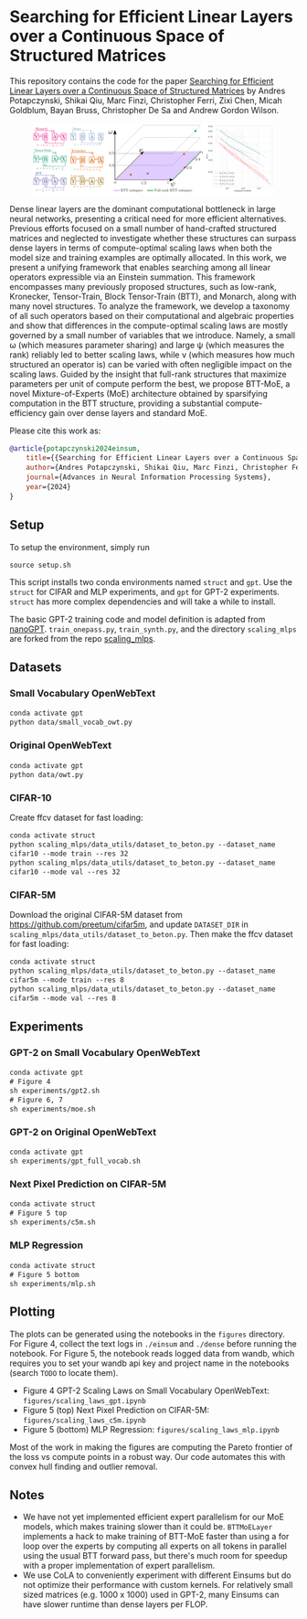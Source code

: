 # Searching for Efficient Linear Layers over a Continuous Space of Structured Matrices
This repository contains the code for the paper [Searching for Efficient Linear Layers over a Continuous Space of Structured Matrices](https://arxiv.org/abs/2406.06248)
by Andres Potapczynski, Shikai Qiu, Marc Finzi, Christopher Ferri, Zixi Chen, Micah Goldblum, Bayan Bruss, Christopher
De Sa and Andrew Gordon Wilson.

<!---
<table>
  <tr>
    <td><img src="./assets/3d.png" alt="Image 1" width="400"/></td>
    <td><img src="./assets/vecs_gpt2_smallvocab.png" alt="Image 2" width="300"/></td>
  </tr>
</table>
-->

<figure>
  <img src="./assets/3d_v3.png" alt="Fig">
</figure>

Dense linear layers are the dominant computational bottleneck in large neural networks, presenting a critical need for more efficient alternatives.
Previous efforts focused on a small number of hand-crafted structured matrices and neglected to investigate whether these structures can surpass dense layers in terms of compute-optimal scaling laws when both the model size and training examples are optimally allocated.
In this work, we present a unifying framework that enables searching among all linear operators expressible via an Einstein summation.
This framework encompasses many previously proposed structures, such as low-rank, Kronecker, Tensor-Train, Block Tensor-Train (BTT), and Monarch, along with many novel structures.
To analyze the framework, we develop a taxonomy of all such operators based on their computational and algebraic properties and show that differences in the compute-optimal scaling laws are mostly governed by a small number of variables that we introduce.
Namely, a small ω (which measures parameter sharing) and large ψ (which measures the rank) reliably led to better scaling laws, while
ν (which measures how much structured an operator is) can be varied with often negligible impact on the scaling laws.
Guided by the insight that full-rank structures that maximize parameters per unit of compute perform the best, we propose BTT-MoE, a novel Mixture-of-Experts (MoE) architecture obtained by sparsifying computation in the BTT structure, providing a substantial compute-efficiency gain over dense layers and standard MoE.

Please cite this work as:
```bibtex
@article{potapczynski2024einsum,
    title={{Searching for Efficient Linear Layers over a Continuous Space of Structured Matrices}},
    author={Andres Potapczynski, Shikai Qiu, Marc Finzi, Christopher Ferri, Zixi Chen, Micah Goldblum, Bayan Bruss, Christopher De Sa and Andrew Gordon Wilson},
    journal={Advances in Neural Information Processing Systems},
    year={2024}
}
```

## Setup
To setup the environment, simply run
```
source setup.sh
```
This script installs two conda environments named `struct` and `gpt`. Use the `struct` for CIFAR and MLP experiments, and `gpt` for GPT-2 experiments. `struct` has more complex dependencies and will take a while to install.

The basic GPT-2 training code and model definition is adapted from [nanoGPT](https://github.com/karpathy/nanoGPT/tree/master). `train_onepass.py`, `train_synth.py`, and the directory `scaling_mlps` are forked from the repo [scaling_mlps](https://github.com/gregorbachmann/scaling_mlps/tree/main). 

## Datasets

### Small Vocabulary OpenWebText
```
conda activate gpt
python data/small_vocab_owt.py
```

### Original OpenWebText
```
conda activate gpt
python data/owt.py
```

### CIFAR-10
Create ffcv dataset for fast loading:
```
conda activate struct
python scaling_mlps/data_utils/dataset_to_beton.py --dataset_name cifar10 --mode train --res 32
python scaling_mlps/data_utils/dataset_to_beton.py --dataset_name cifar10 --mode val --res 32
```

### CIFAR-5M ###
Download the original CIFAR-5M dataset from https://github.com/preetum/cifar5m, and update `DATASET_DIR` in `scaling_mlps/data_utils/dataset_to_beton.py`. Then make the ffcv dataset for fast loading:
```
conda activate struct
python scaling_mlps/data_utils/dataset_to_beton.py --dataset_name cifar5m --mode train --res 8
python scaling_mlps/data_utils/dataset_to_beton.py --dataset_name cifar5m --mode val --res 8
```

## Experiments
### GPT-2 on Small Vocabulary OpenWebText
```
conda activate gpt
# Figure 4
sh experiments/gpt2.sh
# Figure 6, 7
sh experiments/moe.sh
```
### GPT-2 on Original OpenWebText
```
conda activate gpt
sh experiments/gpt_full_vocab.sh
```

### Next Pixel Prediction on CIFAR-5M ###
```
conda activate struct
# Figure 5 top
sh experiments/c5m.sh
```

### MLP Regression ###
```
conda activate struct
# Figure 5 bottom
sh experiments/mlp.sh
```

## Plotting
The plots can be generated using the notebooks in the `figures` directory. For Figure 4, collect the text logs in `./einsum` and `./dense` before running the notebook. For Figure 5, the notebook reads logged data from wandb, which requires you to set your wandb api key and project name in the notebooks (search `TODO` to locate them).
- Figure 4 GPT-2 Scaling Laws on Small Vocabulary OpenWebText: `figures/scaling_laws_gpt.ipynb`
- Figure 5 (top) Next Pixel Prediction on CIFAR-5M: `figures/scaling_laws_c5m.ipynb`
- Figure 5 (bottom) MLP Regression: `figures/scaling_laws_mlp.ipynb`

Most of the work in making the figures are computing the Pareto frontier of the loss vs compute points in a robust way. Our code automates this with convex hull finding and outlier removal.

## Notes
- We have not yet implemented efficient expert parallelism for our MoE models, which makes training slower than it could be. `BTTMoELayer` implements a hack to make training of BTT-MoE faster than using a for loop over the experts by computing all experts on all tokens in parallel using the usual BTT forward pass, but there's much room for speedup with a proper implementation of expert parallelism.
- We use CoLA to conveniently experiment with different Einsums but do not optimize their performance with custom kernels. For relatively small sized matrices (e.g. 1000 x 1000) used in GPT-2, many Einsums can have slower runtime than dense layers per FLOP.